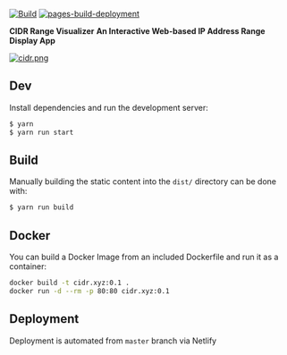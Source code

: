[![Build](https://github.com/prabhatraghav/cidr/actions/workflows/main.yml/badge.svg)](https://github.com/prabhatraghav/cidr/actions/workflows/main.yml)
[![pages-build-deployment](https://github.com/prabhatraghav/cidr/actions/workflows/pages/pages-build-deployment/badge.svg)](https://github.com/prabhatraghav/cidr/actions/workflows/pages/pages-build-deployment)



**CIDR Range Visualizer**
**An Interactive Web-based IP Address Range Display App**

[![cidr.png](cidr.png)]()

## Dev

Install dependencies and run the development server:

```bash
$ yarn
$ yarn run start
```

## Build

Manually building the static content into the `dist/` directory can be done with:

```bash
$ yarn run build
```

## Docker

You can build a Docker Image from an included Dockerfile and run it as a container:

```bash
docker build -t cidr.xyz:0.1 .
docker run -d --rm -p 80:80 cidr.xyz:0.1
```

## Deployment

Deployment is automated from `master` branch via Netlify
